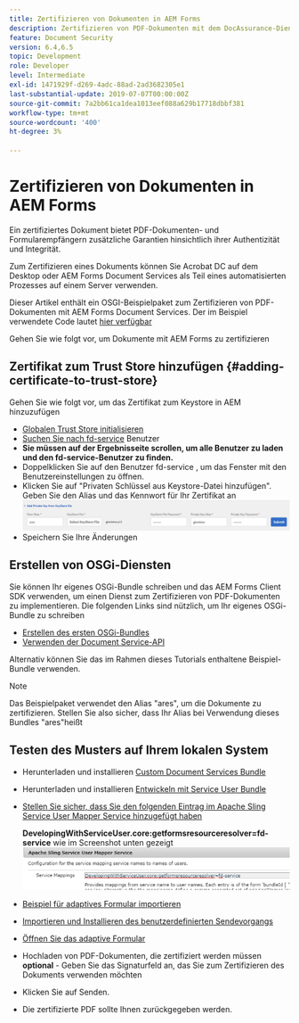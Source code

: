 ```yaml
---
title: Zertifizieren von Dokumenten in AEM Forms
description: Zertifizieren von PDF-Dokumenten mit dem DocAssurance-Dienst in AEM Forms
feature: Document Security
version: 6.4,6.5
topic: Development
role: Developer
level: Intermediate
exl-id: 1471929f-d269-4adc-88ad-2ad3682305e1
last-substantial-update: 2019-07-07T00:00:00Z
source-git-commit: 7a2bb61ca1dea1013eef088a629b17718dbbf381
workflow-type: tm+mt
source-wordcount: '400'
ht-degree: 3%

---
```


# Zertifizieren von Dokumenten in AEM Forms

Ein zertifiziertes Dokument bietet PDF-Dokumenten- und Formularempfängern zusätzliche Garantien hinsichtlich ihrer Authentizität und Integrität.

Zum Zertifizieren eines Dokuments können Sie Acrobat DC auf dem Desktop oder AEM Forms Document Services als Teil eines automatisierten Prozesses auf einem Server verwenden.

Dieser Artikel enthält ein OSGI-Beispielpaket zum Zertifizieren von PDF-Dokumenten mit AEM Forms Document Services. Der im Beispiel verwendete Code lautet [hier verfügbar](https://helpx.adobe.com/experience-manager/6-4/forms/using/aem-document-services-programmatically.html)

Gehen Sie wie folgt vor, um Dokumente mit AEM Forms zu zertifizieren

## Zertifikat zum Trust Store hinzufügen {#adding-certificate-to-trust-store}

Gehen Sie wie folgt vor, um das Zertifikat zum Keystore in AEM hinzuzufügen

* [Globalen Trust Store initialisieren](http://localhost:4502/libs/granite/security/content/truststore.html)
* [Suchen Sie nach fd-service](http://localhost:4502/security/users.html) Benutzer
* **Sie müssen auf der Ergebnisseite scrollen, um alle Benutzer zu laden und den fd-service-Benutzer zu finden.**
* Doppelklicken Sie auf den Benutzer fd-service , um das Fenster mit den Benutzereinstellungen zu öffnen.
* Klicken Sie auf &quot;Privaten Schlüssel aus Keystore-Datei hinzufügen&quot;. Geben Sie den Alias und das Kennwort für Ihr Zertifikat an
   ![add-certificate](assets/adding-certificate-keystore.PNG)
* Speichern Sie Ihre Änderungen

## Erstellen von OSGi-Diensten

Sie können Ihr eigenes OSGi-Bundle schreiben und das AEM Forms Client SDK verwenden, um einen Dienst zum Zertifizieren von PDF-Dokumenten zu implementieren. Die folgenden Links sind nützlich, um Ihr eigenes OSGi-Bundle zu schreiben

* [Erstellen des ersten OSGi-Bundles](https://helpx.adobe.com/de/experience-manager/using/maven_arch13.html)
* [Verwenden der Document Service-API](https://helpx.adobe.com/experience-manager/6-4/forms/using/aem-document-services-programmatically.html)

Alternativ können Sie das im Rahmen dieses Tutorials enthaltene Beispiel-Bundle verwenden.

>[!NOTE]
>
>Das Beispielpaket verwendet den Alias &quot;ares&quot;, um die Dokumente zu zertifizieren. Stellen Sie also sicher, dass Ihr Alias bei Verwendung dieses Bundles &quot;ares&quot;heißt

## Testen des Musters auf Ihrem lokalen System

* Herunterladen und installieren [Custom Document Services Bundle](/help/forms/assets/common-osgi-bundles/AEMFormsDocumentServices.core-1.0-SNAPSHOT.jar)
* Herunterladen und installieren [Entwickeln mit Service User Bundle](/help/forms/assets/common-osgi-bundles/DevelopingWithServiceUser.jar)
* [Stellen Sie sicher, dass Sie den folgenden Eintrag im Apache Sling Service User Mapper Service hinzugefügt haben](http://localhost:4502/system/console/configMgr)

   **DevelopingWithServiceUser.core:getformsresourceresolver=fd-service** wie im Screenshot unten gezeigt
   ![User-Mapper](assets/user-mapper-service.PNG)
* [Beispiel für adaptives Formular importieren](assets/certify-pdf-af.zip)
* [Importieren und Installieren des benutzerdefinierten Sendevorgangs](assets/custom-submit-certify.zip)
* [Öffnen Sie das adaptive Formular](http://localhost:4502/content/dam/formsanddocuments/certifypdf/jcr:content?wcmmode=disabled)
* Hochladen von PDF-Dokumenten, die zertifiziert werden müssen
   **optional** - Geben Sie das Signaturfeld an, das Sie zum Zertifizieren des Dokuments verwenden möchten
* Klicken Sie auf Senden.
* Die zertifizierte PDF sollte Ihnen zurückgegeben werden.
